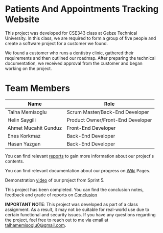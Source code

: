# Patients And Appointments Tracking Website

This project was developed for CSE343 class at Gebze Technical University. In this class, we are required to form a group of five people and create a software project for a customer we found. 

We found a customer who runs a dentistry clinic, gathered their requirements and then outlined our roadmap. After preparing the technical documentation, we received approval from the customer and began working on the project.

# Team Members

 Name | Role
------------- | ------------- 
Talha Memisoglu | Scrum Master/Back-End Developer
Helin Saygili | Product Owner/Front-End Developer
Ahmet Mucahit Gunduz | Front-End Developer
Enes Korkmaz | Back-End Developer
Hasan Yazgan | Back-End Developer

You can find relevant [reports](https://github.com/TalhaMemisoglu/Dentist-website/tree/main/Reports) to gain more information about our project's contents.

You can find relevant documentation about our progress on [Wiki](https://github.com/TalhaMemisoglu/Dentist-Web-Site/wiki) Pages.

Demonstration [video](https://www.youtube.com/watch?v=6Ulxg_3RjTo) of our project from Sprint 5.

This project has been completed. You can find the conclusion notes, feedback and grade of reports on [Conclusion](https://github.com/TalhaMemisoglu/Dentist-website/wiki/Conclusion)

**IMPORTANT NOTE**: This project was developed as part of a class assignment. As a result, it may not be suitable for real-world use due to certain functional and security issues. If you have any questions regarding the project, feel free to reach out to me via email at talhamemisoglu0@gmail.com.  
